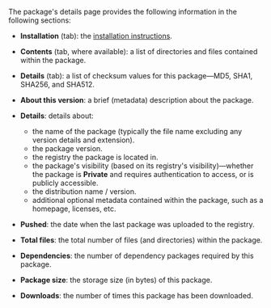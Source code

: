The package's details page provides the following information in the following sections:

- **Installation** (tab): the [installation instructions](#access-a-packages-details-installing-a-package).
- **Contents** (tab, where available): a list of directories and files contained within the package.
- **Details** (tab): a list of checksum values for this package—MD5, SHA1, SHA256, and SHA512.
- **About this version**: a brief (metadata) description about the package.
- **Details**: details about:

    * the name of the package (typically the file name excluding any version details and extension).
    * the package version.
    * the registry the package is located in.
    * the package's visibility (based on its registry's visibility)—whether the package is **Private** and requires authentication to access, or is publicly accessible.
    * the distribution name / version.
    * additional optional metadata contained within the package, such as a homepage, licenses, etc.

- **Pushed**: the date when the last package was uploaded to the registry.
- **Total files**: the total number of files (and directories) within the package.
- **Dependencies**: the number of dependency packages required by this package.
- **Package size**: the storage size (in bytes) of this package.
- **Downloads**: the number of times this package has been downloaded.
